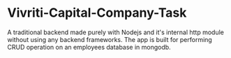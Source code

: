 # Vivriti-Capital-Company-Task
A traditional backend made purely with Nodejs and it's internal http module without using any backend frameworks. The app is built for performing CRUD operation on an employees database in mongodb.

